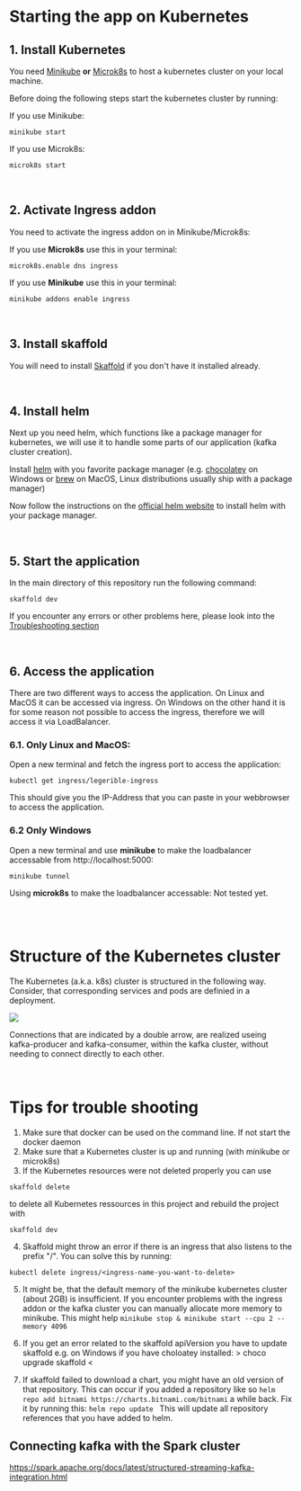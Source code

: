 # Starting the app on Kubernetes

## 1. Install Kubernetes
You need [Minikube](https://kubernetes.io/de/docs/tasks/tools/install-minikube/) **or** [Microk8s](https://microk8s.io/docs) to host a kubernetes cluster on your local machine.

Before doing the following steps start the kubernetes cluster by running:

If you use Minikube:
```
minikube start
```

If you use Microk8s:
```
microk8s start
```

</br>

## 2. Activate Ingress addon

You need to activate the ingress addon on in Minikube/Microk8s:

If you use **Microk8s** use this in your terminal:

```
microk8s.enable dns ingress
```

If you use **Minikube** use this in your terminal:

```
minikube addons enable ingress
```

</br>

## 3. Install skaffold
You will need to install [Skaffold](https://skaffold.dev/docs/install/) if you don't have it installed already.

</br>

## 4. Install helm 

Next up you need helm, which functions like a package manager for kubernetes, we will use it to handle some parts of our application (kafka cluster creation).

Install [helm](https://helm.sh/docs/intro/install/) with you favorite package manager (e.g. [chocolatey](https://chocolatey.org/install) on Windows or [brew](https://docs.brew.sh/Installation) on MacOS, Linux distributions usually ship with a package manager)

Now follow the instructions on the [official helm website](https://helm.sh/docs/intro/install/) to install helm with your package manager.

<!-- Probably not needed. Keeping it just in case ;)
## 5. Add Bitnami repository to helm
The bitnami repository will be used by helm to create a kafka cluster.

Run this in the terminal:

```
helm repo add bitnami https://charts.bitnami.com/bitnami
``` -->

</br>

## 5. Start the application

In the main directory of this repository run the following command:

```
skaffold dev
```

If you encounter any errors or other problems here, please look into the [Troubleshooting section](#Tips-for-trouble-shooting)

</br>

## 6. Access the application

There are two different ways to access the application. On Linux and MacOS it can be accessed via ingress. On Windows on the other hand it is for some reason not possible to access the ingress, therefore we will access it via LoadBalancer.

### **6.1. Only Linux and MacOS:**
Open a new terminal and fetch the ingress port to access the application:

```
kubectl get ingress/legerible-ingress
```

This should give you the IP-Address that you can paste in your webbrowser to access the application.

### **6.2 Only Windows**

Open a new terminal and use **minikube** to make the loadbalancer accessable from http://localhost:5000:

```
minikube tunnel
```

Using **microk8s** to make the loadbalancer accessable: Not tested yet.

</br>
</br>

# Structure of the Kubernetes cluster
The Kubernetes (a.k.a. k8s) cluster is structured in the following way. Consider, that corresponding services and pods are definied in a deployment.

<img src="..\Dokumentation\assets\Kubernetes-structure.jpg" >

Connections that are indicated by a double arrow, are realized useing kafka-producer and kafka-consumer, within the kafka cluster, without needing to connect directly to each other.

<br>

# Tips for trouble shooting
1. Make sure that docker can be used on the command line. If not start the docker daemon
2. Make sure that a Kubernetes cluster is up and running (with minikube or microk8s)
3. If the Kubernetes resources were not deleted properly you can use
```
skaffold delete
```
to delete all Kubernetes ressources in this project and rebuild the project with 
```
skaffold dev
```
4. Skaffold might throw an error if there is an ingress that also listens to the prefix "/". You can solve this by running:
```
kubectl delete ingress/<ingress-name-you-want-to-delete>
```
5. It might be, that the default memory of the minikube kubernetes cluster (about 2GB) is insufficient. If you encounter problems with the ingress addon or the kafka cluster you can manually allocate more memory to minikube. This might help ```minikube stop & minikube start --cpu 2 --memory 4096```

6. If you get an error related to the skaffold apiVersion you have to update skaffold 
   e.g. on Windows if you have choloatey installed: > choco upgrade skaffold <

7. If skaffold failed to download a chart, you might have an old version of that repository. 
   This can occur if you added a repository like so ``` helm repo add bitnami https://charts.bitnami.com/bitnami ``` a while back. Fix it by running this:
   ```helm repo update ```
   This will update all repository references that you have added to helm. 

## Connecting kafka with the Spark cluster 
https://spark.apache.org/docs/latest/structured-streaming-kafka-integration.html
